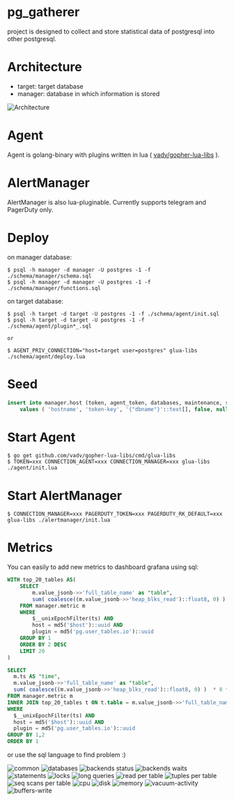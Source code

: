 # pg_gatherer

project is designed to collect and store statistical data of postgresql into other postgresql.

# Architecture

* target: target database
* manager: database in which information is stored

![Architecture](/img/arch.png)

# Agent

Agent is golang-binary with plugins written in lua ( [vadv/gopher-lua-libs](https://github.com/vadv/gopher-lua-libs) ).

# AlertManager

AlertManager is also lua-pluginable. Currently supports telegram and PagerDuty only.

# Deploy

on manager database:

```
$ psql -h manager -d manager -U postgres -1 -f ./schema/manager/schema.sql
$ psql -h manager -d manager -U postgres -1 -f ./schema/manager/functions.sql
```

on target database:

```
$ psql -h target -d target -U postgres -1 -f ./schema/agent/init.sql
$ psql -h target -d target -U postgres -1 -f ./schema/agent/plugin*_.sql

or

$ AGENT_PRIV_CONNECTION="host=target user=postgres" glua-libs ./schema/agent/deploy.lua
```

# Seed

```sql
insert into manager.host (token, agent_token, databases, maintenance, severity_policy_id)
    values ( 'hostname', 'token-key', '{"dbname"}'::text[], false, null);
```

# Start Agent

```
$ go get github.com/vadv/gopher-lua-libs/cmd/glua-libs
$ TOKEN=xxx CONNECTION_AGENT=xxx CONNECTION_MANAGER=xxx glua-libs ./agent/init.lua
```

# Start AlertManager

```
$ CONNECTION_MANAGER=xxx PAGERDUTY_TOKEN=xxx PAGERDUTY_RK_DEFAULT=xxx glua-libs ./alertmanager/init.lua
```

# Metrics

You can easily to add new metrics to dashboard grafana using sql:

```sql
WITH top_20_tables AS(
    SELECT
        m.value_jsonb->>'full_table_name' as "table",
        sum( coalesce((m.value_jsonb->>'heap_blks_read')::float8, 0) )  as "rows"
    FROM manager.metric m
    WHERE
        $__unixEpochFilter(ts) AND
        host = md5('$host')::uuid AND
        plugin = md5('pg.user_tables.io')::uuid
    GROUP BY 1
    ORDER BY 2 DESC
    LIMIT 20
)

SELECT
  m.ts AS "time",
  m.value_jsonb->>'full_table_name' as "table",
  sum( coalesce((m.value_jsonb->>'heap_blks_read')::float8, 0) )  * 8 * 1024 as "heap"
FROM manager.metric m
INNER JOIN top_20_tables t ON t.table = m.value_jsonb->>'full_table_name'
WHERE
  $__unixEpochFilter(ts) AND
  host = md5('$host')::uuid AND
  plugin = md5('pg.user_tables.io')::uuid
GROUP BY 1,2
ORDER BY 1
```

or use the sql language to find problem :)

![common](/img/common-stats.png)
![databases](/img/databases.png)
![backends status](/img/backends-status.png)
![backends waits](/img/backends-waits.png)
![statements](/img/statements.png)
![locks](/img/locks.png)
![long queries](/img/long-queries.png)
![read per table](/img/read-per-table.png)
![tuples per table](/img/tuples-per-table.png)
![seq scans per table](/img/seq-scans-per-table.png)
![cpu](/img/cpu.png)
![disk](/img/disk.png)
![memory](/img/memory.png)
![vacuum-activity](/img/vacuum-activity.png)
![buffers-write](/img/buffers-write.png)
